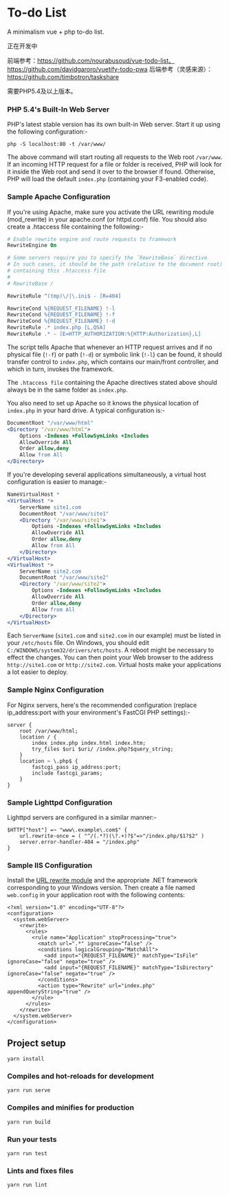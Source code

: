# To-do List
A minimalism vue + php to-do list.

正在开发中

前端参考：https://github.com/nourabusoud/vue-todo-list、https://github.com/davidgaroro/vuetify-todo-pwa
后端参考（灵感来源）：https://github.com/timbotron/taskshare  

需要PHP5.4及以上版本。

### PHP 5.4's Built-In Web Server

PHP's latest stable version has its own built-in Web server. Start it up using the following configuration:-

```
php -S localhost:80 -t /var/www/
```

The above command will start routing all requests to the Web root `/var/www`. If an incoming HTTP request for a file or folder is received, PHP will look for it inside the Web root and send it over to the browser if found. Otherwise, PHP will load the default `index.php` (containing your F3-enabled code).

### Sample Apache Configuration

If you're using Apache, make sure you activate the URL rewriting module (mod_rewrite) in your apache.conf (or httpd.conf) file. You should also create a .htaccess file containing the following:-

``` apache
# Enable rewrite engine and route requests to framework
RewriteEngine On

# Some servers require you to specify the `RewriteBase` directive
# In such cases, it should be the path (relative to the document root)
# containing this .htaccess file
#
# RewriteBase /

RewriteRule ^(tmp)\/|\.ini$ - [R=404]

RewriteCond %{REQUEST_FILENAME} !-l
RewriteCond %{REQUEST_FILENAME} !-f
RewriteCond %{REQUEST_FILENAME} !-d
RewriteRule .* index.php [L,QSA]
RewriteRule .* - [E=HTTP_AUTHORIZATION:%{HTTP:Authorization},L]
```

The script tells Apache that whenever an HTTP request arrives and if no physical file (`!-f`) or path (`!-d`) or symbolic link (`!-l`) can be found, it should transfer control to `index.php`, which contains our main/front controller, and which in turn, invokes the framework.

The `.htaccess file` containing the Apache directives stated above should always be in the same folder as `index.php`.

You also need to set up Apache so it knows the physical location of `index.php` in your hard drive. A typical configuration is:-

``` apache
DocumentRoot "/var/www/html"
<Directory "/var/www/html">
    Options -Indexes +FollowSymLinks +Includes
    AllowOverride All
    Order allow,deny
    Allow from All
</Directory>
```

If you're developing several applications simultaneously, a virtual host configuration is easier to manage:-

``` apache
NameVirtualHost *
<VirtualHost *>
    ServerName site1.com
    DocumentRoot "/var/www/site1"
    <Directory "/var/www/site1">
        Options -Indexes +FollowSymLinks +Includes
        AllowOverride All
        Order allow,deny
        Allow from All
    </Directory>
</VirtualHost>
<VirtualHost *>
    ServerName site2.com
    DocumentRoot "/var/www/site2"
    <Directory "/var/www/site2">
        Options -Indexes +FollowSymLinks +Includes
        AllowOverride All
        Order allow,deny
        Allow from All
    </Directory>
</VirtualHost>
```

Each `ServerName` (`site1.com` and `site2.com` in our example) must be listed in your `/etc/hosts` file. On Windows, you should edit `C:/WINDOWS/system32/drivers/etc/hosts`. A reboot might be necessary to effect the changes. You can then point your Web browser to the address `http://site1.com` or `http://site2.com`. Virtual hosts make your applications a lot easier to deploy.

### Sample Nginx Configuration

For Nginx servers, here's the recommended configuration (replace ip_address:port with your environment's FastCGI PHP settings):-

``` nginx
server {
    root /var/www/html;
    location / {
        index index.php index.html index.htm;
        try_files $uri $uri/ /index.php?$query_string;
    }
    location ~ \.php$ {
        fastcgi_pass ip_address:port;
        include fastcgi_params;
    }
}
```

### Sample Lighttpd Configuration

Lighttpd servers are configured in a similar manner:-

```
$HTTP["host"] =~ "www\.example\.com$" {
    url.rewrite-once = ( "^/(.*?)(\?.+)?$"=>"/index.php/$1?$2" )
    server.error-handler-404 = "/index.php"
}
```

### Sample IIS Configuration

Install the [URL rewrite module](http://www.iis.net/downloads/microsoft/url-rewrite) and the appropriate .NET framework corresponding to your Windows version. Then create a file named `web.config` in your application root with the following contents:

```
<?xml version="1.0" encoding="UTF-8"?>
<configuration>
  <system.webServer>
    <rewrite>
      <rules>
        <rule name="Application" stopProcessing="true">
          <match url=".*" ignoreCase="false" />
          <conditions logicalGrouping="MatchAll">
            <add input="{REQUEST_FILENAME}" matchType="IsFile" ignoreCase="false" negate="true" />
            <add input="{REQUEST_FILENAME}" matchType="IsDirectory" ignoreCase="false" negate="true" />
          </conditions>
          <action type="Rewrite" url="index.php" appendQueryString="true" />
        </rule>
      </rules>
    </rewrite>
  </system.webServer>
</configuration>
```

## Project setup
```
yarn install
```

### Compiles and hot-reloads for development
```
yarn run serve
```

### Compiles and minifies for production
```
yarn run build
```

### Run your tests
```
yarn run test
```

### Lints and fixes files
```
yarn run lint
```
